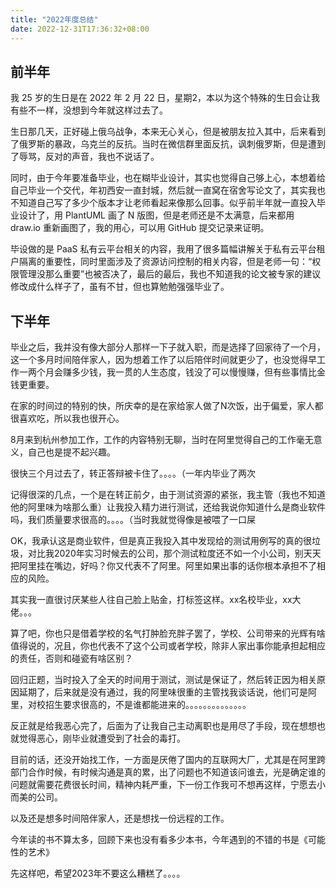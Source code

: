 ```yaml
---
title: "2022年度总结"
date: 2022-12-31T17:36:32+08:00
---
```


## 前半年
我 25 岁的生日是在 2022 年 2 月 22 日，星期2，本以为这个特殊的生日会让我有些不一样，没想到今年就这样过去了。

生日那几天，正好碰上俄乌战争，本来无心关心，但是被朋友拉入其中，后来看到了俄罗斯的暴政，乌克兰的反抗。当时在微信群里面反抗，讽刺俄罗斯，但是遭到了辱骂，反对的声音，我也不说话了。

同时，由于今年要准备毕业，也在糊毕业设计，其实也觉得自己够上心，本想着给自己毕业一个交代，年初西安一直封城，然后就一直窝在宿舍写论文了，其实我也不知道自己写了多少个版本才让老师看起来像那么回事。似乎前半年就一直投入毕业设计了，用 PlantUML 画了 N 版图，但是老师还是不太满意，后来都用 draw.io 重新画图了，我的用心，可以用 GitHub 提交记录来证明。

毕设做的是 PaaS 私有云平台相关的内容，我用了很多篇幅讲解关于私有云平台租户隔离的重要性，同时里面涉及了资源访问控制的相关内容，但是老师一句：“权限管理没那么重要”也被否决了，最后的最后，我也不知道我的论文被专家的建议修改成什么样子了，虽有不甘，但也算勉勉强强毕业了。

## 下半年
毕业之后，我并没有像大部分人那样一下子就入职，而是选择了回家待了一个月，这一个多月时间陪伴家人，因为想着工作了以后陪伴时间就更少了，也没觉得早工作一两个月会赚多少钱，我一贯的人生态度，钱没了可以慢慢赚，但有些事情比金钱更重要。

在家的时间过的特别的快，所庆幸的是在家给家人做了N次饭，出于偏爱，家人都很喜欢吃，所以我也很开心。

8月来到杭州参加工作，工作的内容特别无聊，当时在阿里觉得自己的工作毫无意义，自己也是提不起兴趣。

很快三个月过去了，转正答辩被卡住了。。。。（一年内毕业了两次

记得很深的几点，一个是在转正前夕，由于测试资源的紧张，我主管（我也不知道他的阿里味为啥那么重）让我投入精力进行测试，还给我说你知道什么是商业软件吗，我们质量要求很高的。。。。（当时我就觉得像是被喂了一口屎

OK，我承认这是商业软件，但是真正我投入其中发现给的测试用例写的真的很垃圾，对比我2020年实习时候去的公司，那个测试粒度还不如一个小公司，别天天把阿里挂在嘴边，好吗？你又代表不了阿里。阿里如果出事的话你根本承担不了相应的风险。

其实我一直很讨厌某些人往自己脸上贴金，打标签这样。xx名校毕业，xx大佬。。。

算了吧，你也只是借着学校的名气打肿脸充胖子罢了，学校、公司带来的光辉有啥值得说的，况且，你也代表不了这个公司或者学校，除非人家出事你能承担起相应的责任，否则和碰瓷有啥区别？

回归正题，当时投入了全天的时间用于测试，测试是保证了，然后转正因为相关原因延期了，后来就是没有通过，我的阿里味很重的主管找我谈话说，他们可是阿里，对校招生要求很高的，不是谁都能进来的。。。。。。。。。。。。。。

反正就是给我恶心完了，后面为了让我自己主动离职也是用尽了手段，现在想想也就觉得恶心，刚毕业就遭受到了社会的毒打。

目前的话，还没开始找工作，一方面是厌倦了国内的互联网大厂，尤其是在阿里跨部门合作时候，有时候沟通是真的累，出了问题也不知道该问谁去，光是确定谁的问题就需要花费很长时间，精神内耗严重，下一份工作我可不想再这样，宁愿去小而美的公司。

以及还是想多时间陪伴家人，还是想找一份远程的工作。

今年读的书不算太多，回顾下来也没有看多少本书，今年遇到的不错的书是《可能性的艺术》

先这样吧，希望2023年不要这么糟糕了。。。。

